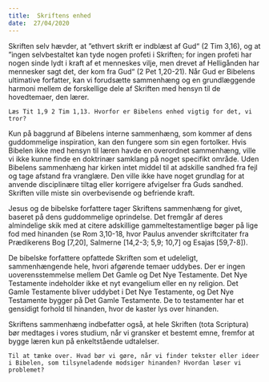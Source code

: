 ```yaml
---
title:  Skriftens enhed
date:  27/04/2020
---
```


Skriften selv hævder, at ”ethvert skrift er indblæst af Gud“ (2 Tim 3,16), og at ”ingen selvbestaltet kan tyde nogen profeti i Skriften; for ingen profeti har nogen sinde lydt i kraft af et menneskes vilje, men drevet af Helligånden har mennesker sagt det, der kom fra Gud“ (2 Pet 1,20-21). Når Gud er Bibelens ultimative forfatter, kan vi forudsætte sammenhæng og en grundlæggende harmoni mellem de forskellige dele af Skriften med hensyn til de hovedtemaer, den lærer.

`Læs Tit 1,9 2 Tim 1,13. Hvorfor er Bibelens enhed vigtig for det, vi tror?`

Kun på baggrund af Bibelens interne sammenhæng, som kommer af dens guddommelige inspiration, kan den fungere som sin egen fortolker. Hvis Bibelen ikke med hensyn til læren havde en overordnet sammenhæng, ville vi ikke kunne finde en doktrinær samklang på noget specifikt område. Uden Bibelens sammenhæng har kirken intet middel til at adskille sandhed fra fejl og tage afstand fra vranglære. Den ville ikke have noget grundlag for at anvende disciplinære tiltag eller korrigere afvigelser fra Guds sandhed. Skriften ville miste sin overbevisende og befriende kraft.

Jesus og de bibelske forfattere tager Skriftens sammenhæng for givet, baseret på dens guddommelige oprindelse. Det fremgår af deres almindelige skik med at citere adskillige gammeltestamentlige bøger på lige fod med hinanden (se Rom 3,10-18, hvor Paulus anvender skriftcitater fra Prædikerens Bog [7,20], Salmerne [14,2-3; 5,9; 10,7] og Esajas [59,7-8]).

De bibelske forfattere opfattede Skriften som et udeleligt, sammenhængende hele, hvori afgørende temaer uddybes. Der er ingen uoverensstemmelse mellem Det Gamle og Det Nye Testamente. Det Nye Testamente indeholder ikke et nyt evangelium eller en ny religion. Det Gamle Testamente bliver uddybet i Det Nye Testamente, og Det Nye Testamente bygger på Det Gamle Testamente. De to testamenter har et gensidigt forhold til hinanden, hvor de kaster lys over hinanden.

Skriftens sammenhæng indbefatter også, at hele Skriften (tota Scriptura) bør medtages i vores studium, når vi gransker et bestemt emne, fremfor at bygge læren kun på enkeltstående udtalelser.

`Til at tænke over. Hvad bør vi gøre, når vi finder tekster eller ideer i Bibelen, som tilsyneladende modsiger hinanden? Hvordan løser vi problemet?`
